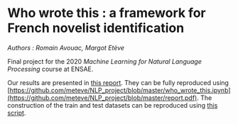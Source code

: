 # Who wrote this : a framework for French novelist identification

*Authors : Romain Avouac, Margot Etève*

Final project for the 2020 *Machine Learning for Natural Language Processing* course at ENSAE.

Our results are presented in [this report](https://github.com/meteve/NLP_project/blob/master/report.pdf). They can be fully reproduced using [https://github.com/meteve/NLP_project/blob/master/who_wrote_this.ipynb](https://github.com/meteve/NLP_project/blob/master/report.pdf). The construction of the train and test datasets can be reproduced using [this script](https://github.com/meteve/NLP_project/blob/master/scripts/build_database.py).
